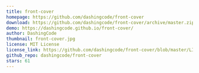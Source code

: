 ```yaml
---
title: front-cover
homepage: https://github.com/dashingcode/front-cover
download: https://github.com/dashingcode/front-cover/archive/master.zip
demo: https://dashingcode.github.io/front-cover/
author: DashingCode
thumbnail: front-cover.jpg
license: MIT License
license_link: https://github.com/dashingcode/front-cover/blob/master/LICENSE
github_repo: dashingcode/front-cover
stars: 61
---
```

